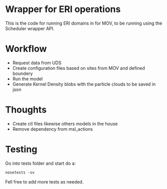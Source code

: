 Wrapper for ERI operations
===

This is the code for running ERI domains in for MOV, to be running using the Scheduler wrapper API.

Workflow
===


 * Request data from UDS
 * Create configuration files based on sites from MOV and defined boundery
 * Run the model
 * Generate Kernel Density blobs with the particle clouds to be saved in json


Thoughts
===

 - Create ctl files likewise others models in the house
 - Remove dependency from msl_actions


Testing
===

Go into tests folder and start do a:

```
nosetests -sv
```

Fell free to add more tests as needed.





